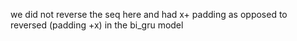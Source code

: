 we did not reverse the seq here and had x+ padding as opposed to reversed (padding +x) in the bi_gru model 
